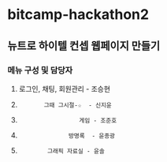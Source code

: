 # bitcamp-hackathon2

## 뉴트로 하이텔 컨셉 웹페이지 만들기

### 메뉴 구성 및 담당자

1.  로그인, 채팅, 회원관리 - 조승현

2.            그때 그시절-☆  - 신지윤

3.                      게임 - 조준호

4.                   방명록  - 윤종광

5.             그래픽 자료실 - 윤솔
